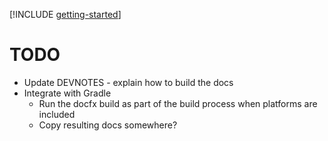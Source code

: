 [!INCLUDE [getting-started](../README.md)]


# TODO
* Update DEVNOTES - explain how to build the docs
* Integrate with Gradle
    * Run the docfx build as part of the build process when platforms are included
    * Copy resulting docs somewhere?
